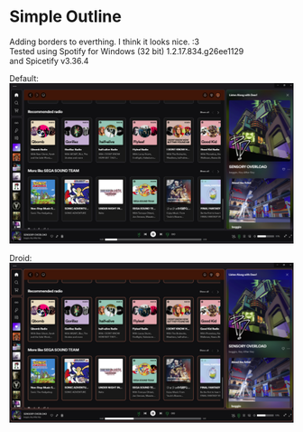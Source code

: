 # Simple Outline
Adding borders to everthing. I think it looks nice. :3
<br> Tested using Spotify for Windows (32 bit)
1.2.17.834.g26ee1129 <br>
and Spicetify v3.36.4

Default:
![Default](https://raw.githubusercontent.com/Droidiar/simpleoutline-spicetify/main/default.webp)

Droid:
![Droid](https://raw.githubusercontent.com/Droidiar/simpleoutline-spicetify/main/droid.webp)
